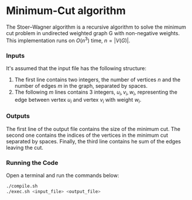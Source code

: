 # Minimum-Cut algorithm
The Stoer–Wagner algorithm is a recursive algorithm to solve the minimum cut problem in undirected weighted graph G with non-negative weights. This implementation runs on $O(n^3)$ time, $n = |V(G)|$.

### Inputs
It's assumed that the input file has the following structure:
1. The first line contains two integers, the number of vertices $n$ and the number of edges $m$ in the graph, separated by spaces.
2. The following $m$ lines contains 3 integers, $u_i, v_i, w_i$, representing the edge between vertex $u_i$ and vertex $v_i$ with weight $w_i$.

### Outputs
The first line of the output file contains the size of the minimum cut. The second one contains the indices of the vertices in the minimum cut separated by spaces. Finally, the third line contains he sum of the edges leaving the cut.

### Running the Code
Open a terminal and run the commands below:
```bash
./compile.sh
./exec.sh <input_file> <output_file>
```

